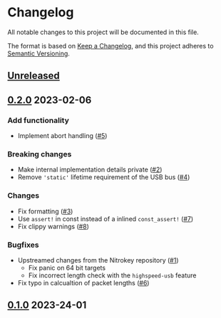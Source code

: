 # Changelog
All notable changes to this project will be documented in this file.

The format is based on [Keep a Changelog](https://keepachangelog.com/en/1.0.0/),
and this project adheres to [Semantic Versioning](https://semver.org/spec/v2.0.0.html).

## [Unreleased]

## [0.2.0] 2023-02-06

### Add functionality

- Implement abort handling ([#5][])

### Breaking changes

- Make internal implementation details private ([#2][])
- Remove `'static'` lifetime requirement of the USB bus ([#4][])

### Changes

- Fix formatting ([#3][])
- Use `assert!` in const instead of a inlined `const_assert!` ([#7][])
- Fix clippy warnings ([#8][])

### Bugfixes

- Upstreamed changes from the Nitrokey repository ([#1][])
  - Fix panic on 64 bit targets
  - Fix incorrect length check with the `highspeed-usb` feature
- Fix typo in calcualtion of packet lengths ([#6][])

[#1]: https://github.com/trussed-dev/usbd-ccid/pull/1
[#2]: https://github.com/trussed-dev/usbd-ccid/pull/2
[#3]: https://github.com/trussed-dev/usbd-ccid/pull/3
[#4]: https://github.com/trussed-dev/usbd-ccid/pull/4
[#5]: https://github.com/trussed-dev/usbd-ccid/pull/5
[#6]: https://github.com/trussed-dev/usbd-ccid/pull/6
[#7]: https://github.com/trussed-dev/usbd-ccid/pull/7
[#8]: https://github.com/trussed-dev/usbd-ccid/pull/8


## [0.1.0] 2023-24-01

[Unreleased]: https://github.com/trussed-dev/usbd-ccid/compare/0.2.0...HEAD
[0.2.0]: https://github.com/trussed-dev/usbd-ccid/releases/tag/0.2.0
[0.1.0]: https://github.com/trussed-dev/usbd-ccid/releases/tag/0.1.0
